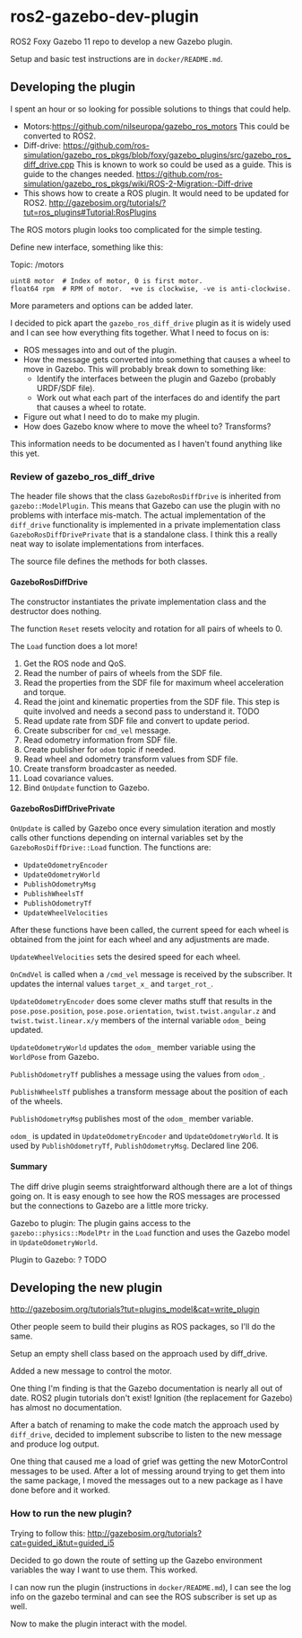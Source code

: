 # ros2-gazebo-dev-plugin

ROS2 Foxy Gazebo 11 repo to develop a new Gazebo plugin.

Setup and basic test instructions are in `docker/README.md`.

## Developing the plugin

I spent an hour or so looking for possible solutions to things that could help.

* Motors:<https://github.com/nilseuropa/gazebo_ros_motors>
This could be converted to ROS2.
* Diff-drive:
<https://github.com/ros-simulation/gazebo_ros_pkgs/blob/foxy/gazebo_plugins/src/gazebo_ros_diff_drive.cpp>
This is known to work so could be used as a guide.  This is guide to the changes needed.
<https://github.com/ros-simulation/gazebo_ros_pkgs/wiki/ROS-2-Migration:-Diff-drive>
* This shows how to create a ROS plugin.  It would need to be updated for ROS2.
<http://gazebosim.org/tutorials/?tut=ros_plugins#Tutorial:RosPlugins>

The ROS motors plugin looks too complicated for the simple testing.

Define new interface, something like this:

Topic: /motors

```text
uint8 motor  # Index of motor, 0 is first motor.
float64 rpm  # RPM of motor.  +ve is clockwise, -ve is anti-clockwise.
```

More parameters and options can be added later.

I decided to pick apart the `gazebo_ros_diff_drive` plugin as it is widely
used and I can see how everything fits together.  What I need to focus on is:

* ROS messages into and out of the plugin.
* How the message gets converted into something that causes a wheel to move
in Gazebo.  This will probably break down to something like:
  * Identify the interfaces between the plugin and Gazebo (probably
    URDF/SDF file).
  * Work out what each part of the interfaces do and identify the part that
  causes a wheel to rotate.
* Figure out what I need to do to make my plugin.
* How does Gazebo know where to move the wheel to?  Transforms?

This information needs to be documented as I haven't found anything like this
yet.

### Review of gazebo_ros_diff_drive

The header file shows that the class `GazeboRosDiffDrive` is inherited from
`gazebo::ModelPlugin`.  This means that Gazebo can use the plugin with no
problems with interface mis-match.  The actual implementation of the
`diff_drive` functionality is implemented in a private implementation class
`GazeboRosDiffDrivePrivate` that is a standalone class.  I think this a really
neat way to isolate implementations from interfaces.

The source file defines the methods for both classes.

#### GazeboRosDiffDrive

The constructor instantiates the private implementation class and the
destructor does nothing.

The function `Reset` resets velocity and rotation for all pairs of wheels to 0.

The `Load` function does a lot more!

1. Get the ROS node and QoS.
1. Read the number of pairs of wheels from the SDF file.
1. Read the properties from the SDF file for maximum wheel acceleration and
torque.
1. Read the joint and kinematic properties from the SDF file.  This step is
quite involved and needs a second pass to understand it.  TODO
1. Read update rate from SDF file and convert to update period.
1. Create subscriber for `cmd_vel` message.
1. Read odometry information from SDF file.
1. Create publisher for `odom` topic if needed.
1. Read wheel and odometry transform values from SDF file.
1. Create transform broadcaster as needed.
1. Load covariance values.
1. Bind `OnUpdate` function to Gazebo.

#### GazeboRosDiffDrivePrivate

`OnUpdate` is called by Gazebo once every simulation iteration and
mostly calls other functions depending on internal variables set by the
`GazeboRosDiffDrive::Load` function.  The functions are:

* `UpdateOdometryEncoder`
* `UpdateOdometryWorld`
* `PublishOdometryMsg`
* `PublishWheelsTf`
* `PublishOdometryTf`
* `UpdateWheelVelocities`

After these functions have been called, the current speed for each wheel is
obtained from the joint for each wheel and any adjustments are made.

`UpdateWheelVelocities` sets the desired speed for each wheel.

`OnCmdVel` is called when a `/cmd_vel` message is received by the subscriber.
It updates the internal values `target_x_` and `target_rot_`.

`UpdateOdometryEncoder` does some clever maths stuff that results in the
`pose.pose.position`, `pose.pose.orientation`, `twist.twist.angular.z` and
`twist.twist.linear.x/y` members of the internal variable `odom_` being
updated.

`UpdateOdometryWorld` updates the `odom_` member variable using the
`WorldPose` from Gazebo.

`PublishOdometryTf` publishes a message using the values from `odom_`.

`PublishWheelsTf` publishes a transform message about the position of each of
the wheels.

`PublishOdometryMsg` publishes most of the `odom_` member variable.

`odom_` is updated in `UpdateOdometryEncoder` and `UpdateOdometryWorld`.  It
is used by `PublishOdometryTf`, `PublishOdometryMsg`.  Declared line 206.

#### Summary

The diff drive plugin seems straightforward although there are a lot of
things going on.  It is easy enough to see how the ROS messages are processed
but the connections to Gazebo are a little more tricky.

Gazebo to plugin: The plugin gains access to the `gazebo::physics::ModelPtr`
in the `Load` function and uses the Gazebo model in `UpdateOdometryWorld`.

Plugin to Gazebo: ?  TODO

## Developing the new plugin

<http://gazebosim.org/tutorials?tut=plugins_model&cat=write_plugin>

Other people seem to build their plugins as ROS packages, so I'll do the same.

Setup an empty shell class based on the approach used by diff_drive.

Added a new message to control the motor.

One thing I'm finding is that the Gazebo documentation is nearly all out of
date.  ROS2 plugin tutorials don't exist!  Ignition (the replacement for
Gazebo) has almost no documentation.

After a batch of renaming to make the code match the approach used by
`diff_drive`, decided to implement subscribe to listen to the new message and
produce log output.

One thing that caused me a load of grief was getting the new MotorControl
messages to be used.  After a lot of messing around trying to get them into
the same package, I moved the messages out to a new package as I have done
before and it worked.

### How to run the new plugin?

Trying to follow this:
<http://gazebosim.org/tutorials?cat=guided_i&tut=guided_i5>

Decided to go down the route of setting up the Gazebo environment variables
the way I want to use them.  This worked.

I can now run the plugin (instructions in `docker/README.md`), I can see the
log info on the gazebo terminal and can see the ROS subscriber is set up as
well.

Now to make the plugin interact with the model.



